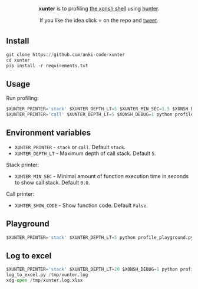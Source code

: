 <p align="center">
<b>xunter</b> is to profiling <a href="https://xon.sh">the xonsh shell</a> using <a href="https://github.com/ionelmc/python-hunter">hunter</a>.
</p>

<p align="center">  
If you like the idea click ⭐ on the repo and <a href="https://twitter.com/intent/tweet?text=Nice%20prompt%20for%20the%20xonsh%20shell!&url=https://github.com/anki-code/xontrib-xontrib-prompt-starship" target="_blank">tweet</a>.
</p>

## Install

```python
git clone https://github.com/anki-code/xunter 
cd xunter
pip install -r requirements.txt
```

## Usage

Run profiling:
```python
$XUNTER_PRINTER='stack' $XUNTER_DEPTH_LT=5 $XUNTER_MIN_SEC=1.5 $XONSH_DEBUG=1 python profile_xonsh.py --no-rc -c "print('Catch Me If You Can')"
$XUNTER_PRINTER='call' $XUNTER_DEPTH_LT=5 $XONSH_DEBUG=1 python profile_xonsh.py --no-rc -c "print('Catch Me If You Can')"
```

## Environment variables

* `XUNTER_PRINTER` - `stack` or `call`. Default `stack`.
* `XUNTER_DEPTH_LT` - Maximum depth of call stack. Default `5`. 

Stack printer:
* `XUNTER_MIN_SEC` - Minimal amount of function execution time in seconds to show call stack. Default `0.0`.

Call printer:
* `XUNTER_SHOW_CODE` - Show function code. Default `False`.

## Playground

```python
$XUNTER_PRINTER='stack' $XUNTER_DEPTH_LT=5 python profile_playground.py
```

## Log to excel

```python
$XUNTER_PRINTER='stack' $XUNTER_DEPTH_LT=20 $XONSH_DEBUG=1 python profile_xonsh.py --no-rc -c "print(123)" e> /tmp/xunter.log
log_to_excel.py /tmp/xunter.log
xdg-open /tmp/xunter.log.xlsx
```

